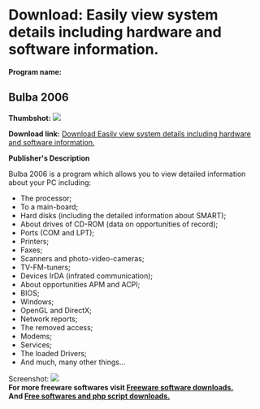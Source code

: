 # Download: Easily view system details including hardware and software information.

**Program name:**

## Bulba 2006

  
**Thumbshot:** ![](http://www.freewarefiles.com/screenshot/bulba2006_md.gif)   
  
**Download link:** [Download Easily view system details including hardware and software information.](http://freesoftwares.boysofts.com/Bulba_program_22367.html)  
  


**Publisher's Description**  
  


Bulba 2006 is a program which allows you to view detailed information about your PC including: 

  * The processor; 
  * To a main-board; 
  * Hard disks (including the detailed information about SMART); 
  * About drives of CD-ROM (data on opportunities of record); 
  * Ports (COM and LPT); 
  * Printers; 
  * Faxes; 
  * Scanners and photo-video-cameras; 
  * TV-FM-tuners; 
  * Devices IrDA (infrated communication); 
  * About opportunities APM and ACPI; 
  * BIOS; 
  * Windows; 
  * OpenGL and DirectX; 
  * Network reports; 
  * The removed access; 
  * Modems; 
  * Services; 
  * The loaded Drivers; 
  * And much, many other things... 

  
  
Screenshot: ![](http://www.freewarefiles.com/screenshot/bulba2006.gif)   
**For more freeware softwares visit [Freeware software downloads.](http://freesoftwares.boysofts.com/)**   
**And [Free softwares and php script downloads.](http://www.boysofts.com/)**
